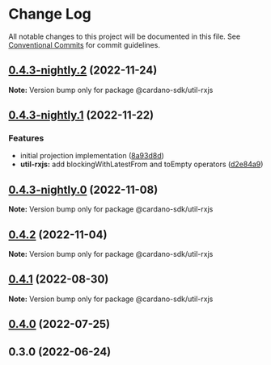 # Change Log

All notable changes to this project will be documented in this file.
See [Conventional Commits](https://conventionalcommits.org) for commit guidelines.

## [0.4.3-nightly.2](https://github.com/input-output-hk/cardano-js-sdk/compare/@cardano-sdk/util-rxjs@0.4.3-nightly.1...@cardano-sdk/util-rxjs@0.4.3-nightly.2) (2022-11-24)

**Note:** Version bump only for package @cardano-sdk/util-rxjs

## [0.4.3-nightly.1](https://github.com/input-output-hk/cardano-js-sdk/compare/@cardano-sdk/util-rxjs@0.4.3-nightly.0...@cardano-sdk/util-rxjs@0.4.3-nightly.1) (2022-11-22)

### Features

- initial projection implementation ([8a93d8d](https://github.com/input-output-hk/cardano-js-sdk/commit/8a93d8d427eb947b6f34566f8a694fcedfe0e59f))
- **util-rxjs:** add blockingWithLatestFrom and toEmpty operators ([d2e84a9](https://github.com/input-output-hk/cardano-js-sdk/commit/d2e84a996de47df7ce181ca0845a23e3d0105734))

## [0.4.3-nightly.0](https://github.com/input-output-hk/cardano-js-sdk/compare/@cardano-sdk/util-rxjs@0.4.2...@cardano-sdk/util-rxjs@0.4.3-nightly.0) (2022-11-08)

**Note:** Version bump only for package @cardano-sdk/util-rxjs

## [0.4.2](https://github.com/input-output-hk/cardano-js-sdk/compare/@cardano-sdk/util-rxjs@0.4.1...@cardano-sdk/util-rxjs@0.4.2) (2022-11-04)

**Note:** Version bump only for package @cardano-sdk/util-rxjs

## [0.4.1](https://github.com/input-output-hk/cardano-js-sdk/compare/@cardano-sdk/util-rxjs@0.4.0...@cardano-sdk/util-rxjs@0.4.1) (2022-08-30)

**Note:** Version bump only for package @cardano-sdk/util-rxjs

## [0.4.0](https://github.com/input-output-hk/cardano-js-sdk/compare/0.3.0...@cardano-sdk/util-rxjs@0.4.0) (2022-07-25)

## 0.3.0 (2022-06-24)
